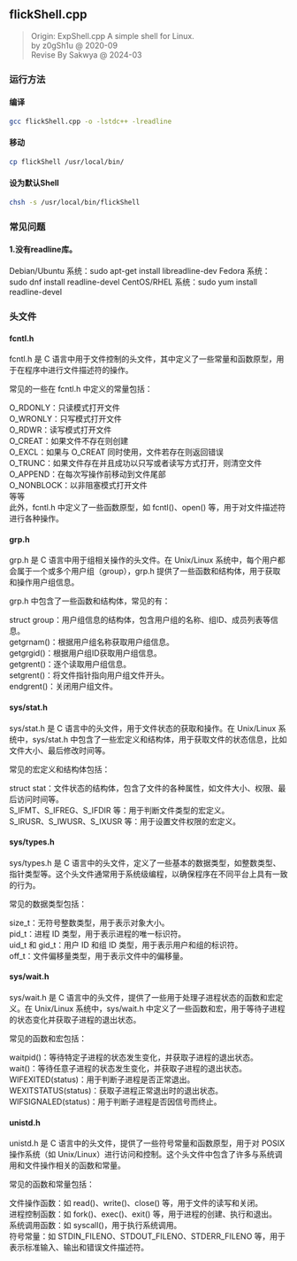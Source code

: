 ## flickShell.cpp
> Origin: ExpShell.cpp
> A simple shell for Linux.  
> by z0gSh1u @ 2020-09  
> Revise By Sakwya @ 2024-03  

### 运行方法
#### 编译
```bash
gcc flickShell.cpp -o -lstdc++ -lreadline
```
#### 移动
```bash
cp flickShell /usr/local/bin/
```
#### 设为默认Shell
```bash
chsh -s /usr/local/bin/flickShell
```

### 常见问题
#### 1.没有readline库。
Debian/Ubuntu 系统：sudo apt-get install libreadline-dev
Fedora 系统：sudo dnf install readline-devel
CentOS/RHEL 系统：sudo yum install readline-devel
### 头文件
#### fcntl.h  
fcntl.h 是 C 语言中用于文件控制的头文件，其中定义了一些常量和函数原型，用于在程序中进行文件描述符的操作。  

常见的一些在 fcntl.h 中定义的常量包括：  

O_RDONLY：只读模式打开文件  
O_WRONLY：只写模式打开文件  
O_RDWR：读写模式打开文件  
O_CREAT：如果文件不存在则创建  
O_EXCL：如果与 O_CREAT 同时使用，文件若存在则返回错误  
O_TRUNC：如果文件存在并且成功以只写或者读写方式打开，则清空文件
O_APPEND：在每次写操作前移动到文件尾部  
O_NONBLOCK：以非阻塞模式打开文件  
等等  
此外，fcntl.h 中定义了一些函数原型，如 fcntl()、open() 等，用于对文件描述符进行各种操作。  
#### grp.h
grp.h 是 C 语言中用于组相关操作的头文件。在 Unix/Linux 系统中，每个用户都会属于一个或多个用户组（group），grp.h 提供了一些函数和结构体，用于获取和操作用户组信息。  

grp.h 中包含了一些函数和结构体，常见的有：  

struct group：用户组信息的结构体，包含用户组的名称、组ID、成员列表等信息。  
getgrnam()：根据用户组名称获取用户组信息。  
getgrgid()：根据用户组ID获取用户组信息。  
getgrent()：逐个读取用户组信息。  
setgrent()：将文件指针指向用户组文件开头。  
endgrent()：关闭用户组文件。  
#### sys/stat.h
sys/stat.h 是 C 语言中的头文件，用于文件状态的获取和操作。在 Unix/Linux 系统中，sys/stat.h 中包含了一些宏定义和结构体，用于获取文件的状态信息，比如文件大小、最后修改时间等。  

常见的宏定义和结构体包括：  

struct stat：文件状态的结构体，包含了文件的各种属性，如文件大小、权限、最后访问时间等。  
S_IFMT、S_IFREG、S_IFDIR 等：用于判断文件类型的宏定义。  
S_IRUSR、S_IWUSR、S_IXUSR 等：用于设置文件权限的宏定义。  
#### sys/types.h
sys/types.h 是 C 语言中的头文件，定义了一些基本的数据类型，如整数类型、指针类型等。这个头文件通常用于系统级编程，以确保程序在不同平台上具有一致的行为。  

常见的数据类型包括：  

size_t：无符号整数类型，用于表示对象大小。  
pid_t：进程 ID 类型，用于表示进程的唯一标识符。  
uid_t 和 gid_t：用户 ID 和组 ID 类型，用于表示用户和组的标识符。  
off_t：文件偏移量类型，用于表示文件中的偏移量。  
#### sys/wait.h
sys/wait.h 是 C 语言中的头文件，提供了一些用于处理子进程状态的函数和宏定义。在 Unix/Linux 系统中，sys/wait.h 中定义了一些函数和宏，用于等待子进程的状态变化并获取子进程的退出状态。  

常见的函数和宏包括：  

waitpid()：等待特定子进程的状态发生变化，并获取子进程的退出状态。  
wait()：等待任意子进程的状态发生变化，并获取子进程的退出状态。  
WIFEXITED(status)：用于判断子进程是否正常退出。  
WEXITSTATUS(status)：获取子进程正常退出时的退出状态。  
WIFSIGNALED(status)：用于判断子进程是否因信号而终止。  
#### unistd.h
unistd.h 是 C 语言中的头文件，提供了一些符号常量和函数原型，用于对 POSIX 操作系统（如 Unix/Linux）进行访问和控制。这个头文件中包含了许多与系统调用和文件操作相关的函数和常量。  

常见的函数和常量包括：  

文件操作函数：如 read()、write()、close() 等，用于文件的读写和关闭。  
进程控制函数：如 fork()、exec()、exit() 等，用于进程的创建、执行和退出。  
系统调用函数：如 syscall()，用于执行系统调用。  
符号常量：如 STDIN_FILENO、STDOUT_FILENO、STDERR_FILENO 等，用于表示标准输入、输出和错误文件描述符。  
